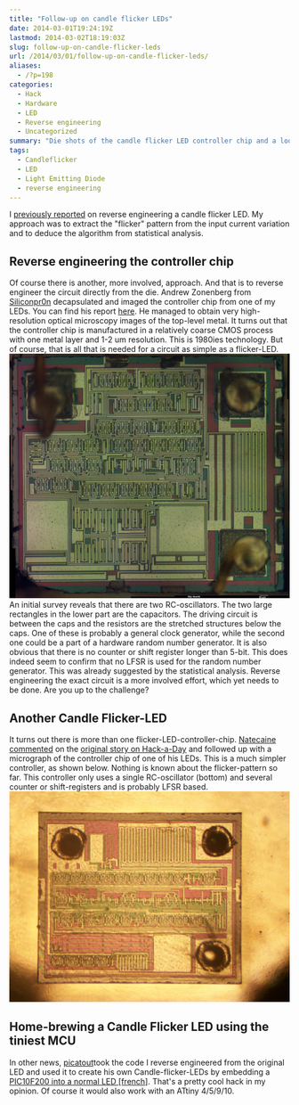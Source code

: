 ```yaml
---
title: "Follow-up on candle flicker LEDs"
date: 2014-03-01T19:24:19Z
lastmod: 2014-03-02T18:19:03Z
slug: follow-up-on-candle-flicker-leds
url: /2014/03/01/follow-up-on-candle-flicker-leds/
aliases:
  - /?p=198
categories:
  - Hack
  - Hardware
  - LED
  - Reverse engineering
  - Uncategorized
summary: "Die shots of the candle flicker LED controller chip and a look at another flicker LED variant."
tags:
  - Candleflicker
  - LED
  - Light Emitting Diode
  - reverse engineering
---
```


I [previously reported](/2013/12/08/hacking-a-candleflicker-led/) on reverse engineering a candle flicker LED. My approach was to extract the "flicker" pattern from the input current variation and to deduce the algorithm from statistical analysis.
## Reverse engineering the controller chip
Of course there is another, more involved, approach. And that is to reverse engineer the circuit directly from the die. Andrew Zonenberg from [Siliconpr0n](http://siliconpr0n.org) decapsulated and imaged the controller chip from one of my LEDs. You can find his report [here](http://siliconpr0n.org/archive/doku.php?id=azonenberg:unknown:candleflicker_led).
He managed to obtain very high-resolution optical microscopy images of the top-level metal. It turns out that the controller chip is manufactured in a relatively coarse CMOS process with one metal layer and 1-2 um resolution. This is 1980ies technology. But of course, that is all that is needed for a circuit as simple as a flicker-LED.
![candle_bf_neo40x_small](candle_bf_neo40x_small.jpg)
An initial survey reveals that there are two RC-oscillators. The two large rectangles in the lower part are the capacitors. The driving circuit is between the caps and the resistors are the stretched structures below the caps. One of these is probably a general clock generator, while the second one could be a part of a hardware random number generator. It is also obvious that there is no counter or shift register longer than 5-bit. This does indeed seem to confirm that no LFSR is used for the random number generator. This was already suggested by the statistical analysis.
Reverse engineering the exact circuit is a more involved effort, which yet needs to be done. Are you up to the challenge?
## Another Candle Flicker-LED
It turns out there is more than one flicker-LED-controller-chip. [Natecaine](http://natecaine.wordpress.com/) [commented](http://hackaday.com/2013/12/16/reverse-engineering-a-candle-flicker-led/comment-page-1/#comment-1138473) on the [original story on Hack-a-Day](http://hackaday.com/2013/12/16/reverse-engineering-a-candle-flicker-led/) and followed up with a micrograph of the controller chip of one of his LEDs. This is a much simpler controller, as shown below. Nothing is known about the flicker-pattern so far. This controller only uses a single RC-oscillator (bottom) and several counter or shift-registers and is probably LFSR based.
![7cafiA3](7cafia3.jpg)
## Home-brewing a Candle Flicker LED using the tiniest MCU
In other news, [picatout](http://picatout-jd.blogspot.ca/)took the code I reverse engineered from the original LED and used it to create his own Candle-flicker-LEDs by embedding a [PIC10F200 into a normal LED [french]](http://picatout-jd.blogspot.ca/2013/12/led-scintillante.html). That's a pretty cool hack in my opinion. Of course it would also work with an ATtiny 4/5/9/10.
